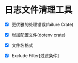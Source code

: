 # 日志文件清理工具

- [x] 更优雅的处理错误(failure Crate)

- [x] 增加配置文件(dotenv crate)

- [x] 文件名格式

- [x] Exclude Filter[过滤条件]
